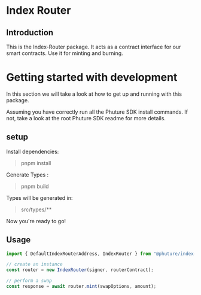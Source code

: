 # Index Router



## Introduction

This is the Index-Router package. It acts as a contract interface for our smart contracts. Use it for minting and burning.

# Getting started with development

In this section we will take a look at how to get up and running with this package.

Assuming you have correctly run all the Phuture SDK install commands. If not, take a look at the root Phuture SDK readme for more details.

## setup

Install dependencies:

> pnpm install

Generate Types :

> pnpm build

Types will be generated in:

> src/types/\*\*

Now you're ready to go!

## Usage


``` typescript
import { DefaultIndexRouterAddress, IndexRouter } from "@phuture/index-router";

// create an instance 
const router = new IndexRouter(signer, routerContract);

// perform a swap
const response = await router.mint(swapOptions, amount);
```
